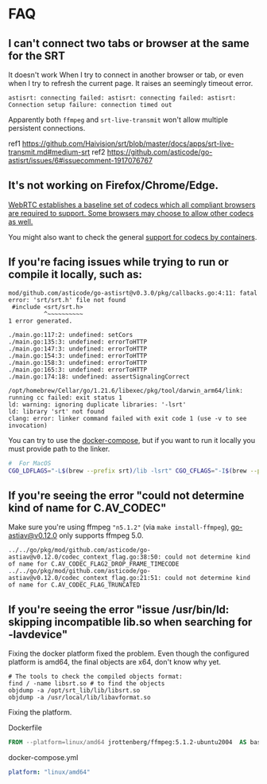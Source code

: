 # FAQ

## I can't connect two tabs or browser at the same for the SRT

It doesn't work When I try to connect in another browser or tab, or even when I try to refresh the current page. It raises an seemingly timeout error.

```
astisrt: connecting failed: astisrt: connecting failed: astisrt: Connection setup failure: connection timed out
```

Apparently both `ffmpeg` and `srt-live-transmit` won't allow multiple persistent connections.

ref1 https://github.com/Haivision/srt/blob/master/docs/apps/srt-live-transmit.md#medium-srt
ref2 https://github.com/asticode/go-astisrt/issues/6#issuecomment-1917076767

## It's not working on Firefox/Chrome/Edge.

[WebRTC establishes a baseline set of codecs which all compliant browsers are required to support. Some browsers may choose to allow other codecs as well.](https://developer.mozilla.org/en-US/docs/Web/Media/Formats/WebRTC_codecs#supported_video_codecs)

You might also want to check the general [support for codecs by containers](https://en.wikipedia.org/wiki/Comparison_of_video_container_formats).

## If you're facing issues while trying to run or compile it locally, such as:

```
mod/github.com/asticode/go-astisrt@v0.3.0/pkg/callbacks.go:4:11: fatal error: 'srt/srt.h' file not found
 #include <srt/srt.h>
          ^~~~~~~~~~~
1 error generated.
```

```
./main.go:117:2: undefined: setCors
./main.go:135:3: undefined: errorToHTTP
./main.go:147:3: undefined: errorToHTTP
./main.go:154:3: undefined: errorToHTTP
./main.go:158:3: undefined: errorToHTTP
./main.go:165:3: undefined: errorToHTTP
./main.go:174:18: undefined: assertSignalingCorrect
```

```
/opt/homebrew/Cellar/go/1.21.6/libexec/pkg/tool/darwin_arm64/link: running cc failed: exit status 1
ld: warning: ignoring duplicate libraries: '-lsrt'
ld: library 'srt' not found
clang: error: linker command failed with exit code 1 (use -v to see invocation)
```

You can try to use the [docker-compose](/README.md#run-using-docker-compose), but if you want to run it locally you must provide path to the linker.

```bash
#  For MacOS
CGO_LDFLAGS="-L$(brew --prefix srt)/lib -lsrt" CGO_CFLAGS="-I$(brew --prefix srt)/include/" go run main.go
```

## If you're seeing the error "could not determine kind of name for C.AV_CODEC"

Make sure you're using ffmpeg `"n5.1.2"` (via `make install-ffmpeg`), go-astiav@v0.12.0 only supports ffmpeg 5.0.

```
../../go/pkg/mod/github.com/asticode/go-astiav@v0.12.0/codec_context_flag.go:38:50: could not determine kind of name for C.AV_CODEC_FLAG2_DROP_FRAME_TIMECODE
../../go/pkg/mod/github.com/asticode/go-astiav@v0.12.0/codec_context_flag.go:21:51: could not determine kind of name for C.AV_CODEC_FLAG_TRUNCATED
```

## If you're seeing the error "issue /usr/bin/ld: skipping incompatible lib.so when searching for -lavdevice"

Fixing the docker platform fixed the problem. Even though the configured platform is amd64, the final objects are x64, don't know why yet.

```
# The tools to check the compiled objects format:
find / -name libsrt.so # to find the objects
objdump -a /opt/srt_lib/lib/libsrt.so
objdump -a /usr/local/lib/libavformat.so
```

Fixing the platform.

Dockerfile
```Dockerfile
FROM --platform=linux/amd64 jrottenberg/ffmpeg:5.1.2-ubuntu2004  AS base
```

docker-compose.yml
```yaml
platform: "linux/amd64"
```
